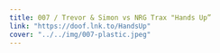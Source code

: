 ```yaml
---
title: 007 / Trevor & Simon vs NRG Trax "Hands Up”
link: "https://doof.lnk.to/HandsUp"
cover: "../../img/007-plastic.jpeg"
---
```

